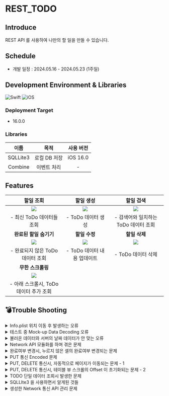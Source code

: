 # REST_TODO

## Introduce

REST API 를 사용하여 나만의 할 일을 만들 수 있습니다.

## Schedule

- 개발 일정 : 2024.05.16 - 2024.05.23 (1주일)

## Development Environment & Libraries

![Swift](https://img.shields.io/badge/Swift-5.10-blue.svg) ![iOS](https://img.shields.io/badge/Platform-iOS-red.svg)

### Deployment Target

- 16.0.0

### Libraries

|   이름   |     목적     | 사용 버전 |
| :------: | :----------: | :-------: |
| SQLLite3 | 로컬 DB 저장 | iOS 16.0  |
| Combine  | 이벤트 처리  |     -     |

## Features

|                                                  할일 조회                                                   |                                                  할일 생성                                                   |                                                  할일 검색                                                   |
| :----------------------------------------------------------------------------------------------------------: | :----------------------------------------------------------------------------------------------------------: | :----------------------------------------------------------------------------------------------------------: |
| <img src="https://velog.velcdn.com/images/jakkujakku98/post/99719843-fbb6-40bb-a283-35241f16772c/image.gif"> | <img src="https://velog.velcdn.com/images/jakkujakku98/post/01e08646-fb7f-458e-99fb-dd863fcb1fac/image.gif"> | <img src="https://velog.velcdn.com/images/jakkujakku98/post/69df556b-c75e-4373-8d0e-61337152ada8/image.gif"> |
|                                        - 최신 ToDo 데이터들 조회<br/>                                        |                                           - ToDo 데이터 생성<br/>                                            |                                  - 검색어와 일치하는 ToDo 데이터 조회<br/>                                   |
|                                            **완료된 할일 숨기기**                                            |                                                **할일 수정**                                                 |                                                **할일 삭제**                                                 |
| <img src="https://velog.velcdn.com/images/jakkujakku98/post/3b6d7623-153e-4753-97ef-2f05bdccf1e9/image.gif"> | <img src="https://velog.velcdn.com/images/jakkujakku98/post/7d993b09-fca9-4932-a507-3411f723d6ed/image.gif"> | <img src="https://velog.velcdn.com/images/jakkujakku98/post/ba1d8861-0665-41b0-a2a4-3e505a56a01c/image.gif"> |
|                                    - 완료되지 않은 ToDo 데이터 조회<br/>                                     |                                       - ToDo 데이터 내용 업데이트<br/>                                       |                                           - ToDo 데이터 삭제<br/>                                            |
|                                              **무한 스크롤링**                                               |                                                                                                              |                                                                                                              |
| <img src="https://velog.velcdn.com/images/jakkujakku98/post/6d670d85-d23c-4d05-b820-d5fd1de420ea/image.gif"> |                                                                                                              |                                                                                                              |
|                                 - 아래 스크롤시, ToDo 데이터 추가 조회<br/>                                  |                                                                                                              |                                                                                                              |

## 💣Trouble Shooting

<details>
<summary>Info.plist 위치 이동 후 발생하는 오류</summary>
<div markdown="1">

### 상황(Situation) : Clean Architecture 와 같이 프로젝트 폴더를 정리하기 위해 Info.plist 위치를 조정한 후, 아래와 같은 오류 코드를 발생시킴.

```
Multiple commands produce '/Users/wnsdnrla/Library/Developer/Xcode/DerivedData/REST_TODO-bjguvmrozrxmmvdepdzivnsioeca/Build/Products/Debug-iphonesimulator/REST_TODO.app/Info.plist'
```

### 목표(Task) : 해당 오류 코드가 사라지면서, Info.plist 가 정상적으로 인식되어야 함.

### 행동(Action)

Info.plist 경로가 문제라는 것을 확인함.

Targets/Build Settings/Packings/Info.plist.File 을 지워줌.

![스크린샷 2024-05-17 오후 4.26.08.png](https://prod-files-secure.s3.us-west-2.amazonaws.com/4a852067-92a5-4e08-bd8e-febf1e351430/914a8ae1-8677-4684-8746-3fabdc34517b/%E1%84%89%E1%85%B3%E1%84%8F%E1%85%B3%E1%84%85%E1%85%B5%E1%86%AB%E1%84%89%E1%85%A3%E1%86%BA_2024-05-17_%E1%84%8B%E1%85%A9%E1%84%92%E1%85%AE_4.26.08.png)

### 결과(Result)

정상적으로 빌드가 되는 것을 확인함.

- **테스트 중 `Mock-up Data Decoding` 오류**
  ## 상황(Situation)
  서버에 GET 요청을 하여 Mocks 데이터를 조회하는 테스트 코드 작성 도중, 데이터가 Decoding 되지 못하는 상황이 발생함.
  ## 목표(Task)
  서버로부터 받은 데이터를 무사히 스위프트 구조체로 Decoding 될 수 있도록 변환하는 것
  ## 행동(Action)
  먼저, Mocks 데이터의 구조 형식을 다시 살펴봄.
  ```objectivec
  {
    "data": [
      {
        "id": 154,
        "title": "(주)빡코더스)",
        "email": "test@email.com",
        "content": "더미데이터 입니다",
        "avatar": "https://www.gravatar.com/avatar/72b6e54c23ce447df86b15c32521c9f0.jpg?s=200&d=robohash",
        "created_at": "2022-10-25T14:11:46.000000Z",
        "updated_at": "2022-10-25T14:11:46.000000Z"
      }
    ],
    "meta": {
      "current_page": 1,
      "from": 1,
      "last_page": 16,
      "per_page": 10,
      "to": 10,
      "total": 154
    },
    "message": "목록 조회가 완료되었습니다"
  }
  ```
  그리고 나의 구조체 형식을 살펴봄.
  ```objectivec
  import Foundation

  struct ToDo: Codable {
      let data: ToDoData? --> 여기가 원인임.
      let meta: ToDoMeta?
      let message: String?
  }

  struct ToDoData: Codable {
      let id: Int?
      let title: String?
      let isDone: Bool?
      let createdAt: String?
      let updatedAt: String?

      enum CodingKeys: String, CodingKey {
          case id
          case title
          case isDone = "is_done"
          case createdAt = "created_at"
          case updatedAt = "updated_at"
      }
  }

  struct ToDoMeta: Codable {
      let currentPage: Int?
      let from: Int?
      let lastPage: Int?
      let perPage: Int?
      let to: Int?
      let total: Int?

      enum CodingKeys: String, CodingKey {
          case currentPage = "current_page"
          case from
          case lastPage = "last_page"
          case perPage = "per_page"
          case to
          case total
      }
  }

  ```
  살펴본 결과, Mocks 데이터의 data 는 [] 로 감싸져 있는데, 구조체는 [] 감싸져 있지 않은 것이 문제의 원인임을 확인함.
  ```objectivec
  // Before
  let data: ToDoData?

  // After
  let data: [ToDoData]?
  ```
  ## 결과(Result) : 해결한 결과 (Image, Gif, 코드 첨부)
  변환 후, 테스트를 실행한 결과 정상적으로 데이터가 출력이 되는 것을 확인함.
  ```objectivec
  Test Suite 'All tests' started at 2024-05-18 22:40:49.140.
  Test Suite 'REST_TODOTests.xctest' started at 2024-05-18 22:40:49.141.
  Test Suite 'REST_TODOTests' started at 2024-05-18 22:40:49.141.
  Test Case '-[REST_TODOTests.REST_TODOTests testFetchTodos]' started.
  Todos: ToDo(data: Optional([REST_TODO.ToDoData(id: Optional(239), title: Optional("예진연구소"), isDone: nil, createdAt: nil, updatedAt: nil), REST_TODO.ToDoData(id: Optional(243), title: Optional("상욱보험"), isDone: nil, createdAt: nil, updatedAt: nil), REST_TODO.ToDoData(id: Optional(178), title: Optional("(유)소정캐피탈"), isDone: nil, createdAt: nil, updatedAt: nil), REST_TODO.ToDoData(id: Optional(203), title: Optional("(주)서연보험"), isDone: nil, createdAt: nil, updatedAt: nil), REST_TODO.ToDoData(id: Optional(207), title: Optional("도연스튜디오"), isDone: nil, createdAt: nil, updatedAt: nil), REST_TODO.ToDoData(id: Optional(216), title: Optional("예은미디어"), isDone: nil, createdAt: nil, updatedAt: nil), REST_TODO.ToDoData(id: Optional(201), title: Optional("재훈인터넷"), isDone: nil, createdAt: nil, updatedAt: nil), REST_TODO.ToDoData(id: Optional(234), title: Optional("(주)선호"), isDone: nil, createdAt: nil, updatedAt: nil), REST_TODO.ToDoData(id: Optional(204), title: Optional("민서식품"), isDone: nil, createdAt: nil, updatedAt: nil), REST_TODO.ToDoData(id: Optional(179), title: Optional("정은모바일"), isDone: nil, createdAt: nil, updatedAt: nil)]), meta: Optional(REST_TODO.ToDoMeta(currentPage: Optional(1), from: Optional(1), lastPage: Optional(25), perPage: Optional(10), to: Optional(10), total: Optional(244))), message: Optional("성공"))
  ```

</div>
</details>

<details>
<summary>테스트 중 Mock-up Data Decoding 오류</summary>
<div markdown="1">

## 상황(Situation)

서버에 GET 요청을 하여 Mocks 데이터를 조회하는 테스트 코드 작성 도중, 데이터가 Decoding 되지 못하는 상황이 발생함.

## 목표(Task)

서버로부터 받은 데이터를 무사히 스위프트 구조체로 Decoding 될 수 있도록 변환하는 것

## 행동(Action)

먼저, Mocks 데이터의 구조 형식을 다시 살펴봄.

```objectivec
{
  "data": [
    {
      "id": 154,
      "title": "(주)빡코더스)",
      "email": "test@email.com",
      "content": "더미데이터 입니다",
      "avatar": "https://www.gravatar.com/avatar/72b6e54c23ce447df86b15c32521c9f0.jpg?s=200&d=robohash",
      "created_at": "2022-10-25T14:11:46.000000Z",
      "updated_at": "2022-10-25T14:11:46.000000Z"
    }
  ],
  "meta": {
    "current_page": 1,
    "from": 1,
    "last_page": 16,
    "per_page": 10,
    "to": 10,
    "total": 154
  },
  "message": "목록 조회가 완료되었습니다"
}
```

그리고 나의 구조체 형식을 살펴봄.

```objectivec
import Foundation

struct ToDo: Codable {
    let data: ToDoData? --> 여기가 원인임.
    let meta: ToDoMeta?
    let message: String?
}

struct ToDoData: Codable {
    let id: Int?
    let title: String?
    let isDone: Bool?
    let createdAt: String?
    let updatedAt: String?

    enum CodingKeys: String, CodingKey {
        case id
        case title
        case isDone = "is_done"
        case createdAt = "created_at"
        case updatedAt = "updated_at"
    }
}

struct ToDoMeta: Codable {
    let currentPage: Int?
    let from: Int?
    let lastPage: Int?
    let perPage: Int?
    let to: Int?
    let total: Int?

    enum CodingKeys: String, CodingKey {
        case currentPage = "current_page"
        case from
        case lastPage = "last_page"
        case perPage = "per_page"
        case to
        case total
    }
}

```

살펴본 결과, Mocks 데이터의 data 는 [] 로 감싸져 있는데, 구조체는 [] 감싸져 있지 않은 것이 문제의 원인임을 확인함.

```objectivec
// Before
let data: ToDoData?

// After
let data: [ToDoData]?
```

## 결과(Result) : 해결한 결과 (Image, Gif, 코드 첨부)

변환 후, 테스트를 실행한 결과 정상적으로 데이터가 출력이 되는 것을 확인함.

```objectivec
Test Suite 'All tests' started at 2024-05-18 22:40:49.140.
Test Suite 'REST_TODOTests.xctest' started at 2024-05-18 22:40:49.141.
Test Suite 'REST_TODOTests' started at 2024-05-18 22:40:49.141.
Test Case '-[REST_TODOTests.REST_TODOTests testFetchTodos]' started.
Todos: ToDo(data: Optional([REST_TODO.ToDoData(id: Optional(239), title: Optional("예진연구소"), isDone: nil, createdAt: nil, updatedAt: nil), REST_TODO.ToDoData(id: Optional(243), title: Optional("상욱보험"), isDone: nil, createdAt: nil, updatedAt: nil), REST_TODO.ToDoData(id: Optional(178), title: Optional("(유)소정캐피탈"), isDone: nil, createdAt: nil, updatedAt: nil), REST_TODO.ToDoData(id: Optional(203), title: Optional("(주)서연보험"), isDone: nil, createdAt: nil, updatedAt: nil), REST_TODO.ToDoData(id: Optional(207), title: Optional("도연스튜디오"), isDone: nil, createdAt: nil, updatedAt: nil), REST_TODO.ToDoData(id: Optional(216), title: Optional("예은미디어"), isDone: nil, createdAt: nil, updatedAt: nil), REST_TODO.ToDoData(id: Optional(201), title: Optional("재훈인터넷"), isDone: nil, createdAt: nil, updatedAt: nil), REST_TODO.ToDoData(id: Optional(234), title: Optional("(주)선호"), isDone: nil, createdAt: nil, updatedAt: nil), REST_TODO.ToDoData(id: Optional(204), title: Optional("민서식품"), isDone: nil, createdAt: nil, updatedAt: nil), REST_TODO.ToDoData(id: Optional(179), title: Optional("정은모바일"), isDone: nil, createdAt: nil, updatedAt: nil)]), meta: Optional(REST_TODO.ToDoMeta(currentPage: Optional(1), from: Optional(1), lastPage: Optional(25), perPage: Optional(10), to: Optional(10), total: Optional(244))), message: Optional("성공"))
```

</div>
</details>

<details>
<summary>불러온 데이터와 서버의 날짜 데이터가 안 맞는 오류</summary>
<div markdown="1">

## 상황(Situation) : 문제 상황 설명

시뮬레이터에서 서버에 GET 요청을 한 후, 데이터를 불러와 스크롤링 하는 코드를 짜던 중, 데이터의 `Update_at` 날짜와 서버의 날짜가 일치하지 않는 것을 발견

## 목표(Task) : 해결 목표

서버와 시뮬레이터의 날짜를 일치 시키는 것

## 행동(Action) : 문제 해결 과정 or 시도

원인 분석을 하기 위해, **2가지 경우의 수**를 생각함.

1. **서버에서 잘못된 데이터를 준 경우**
2. **받아온 데이터를 잘못 가공한 경우**

위 두 가지 경우를 분석하기 위해, Log 내역을 살펴봄.

1 의 경우, 값이 정상적으로 불러온 것으로 확인되어, 소거됨.

그래서 2번의 경우일 확률이 높다 생각하여, 코드를 다시 살펴봄.

거기서 가공한 데이터가 받아온 데이터 보다 9시간 더 추가되서 반환되어 진 것을 확인함.

원인을 파악한 후, 반환되기 직전 9시간을 따로 빼서 반환처리 진행

- 문제 코드

```swift
 func dateFormatterForDate() -> String {
        let dateString = self

        // 입력 날짜 형식 정의
        let inputFormatter = DateFormatter()
        inputFormatter.dateFormat = "yyyy-MM-dd'T'HH:mm:ss.SSSSSSZ"

        // 입력 문자열을 Date 객체로 변환
        if let dateDate = inputFormatter.date(from: dateString) {
            // 출력 날짜 형식 정의
            let outputFormatter = DateFormatter()
            outputFormatter.dateFormat = "yyyy.MM.dd" - -> 한국 날짜 적용 X

            // 변환된 Date 객체를 String 객체로 변환
            let resultString = outputFormatter.string(from: dateDate)

            return resultString
        }

        return "n/a"
    }
```

```swift
func dateFormatterForDate() -> String {
        let dateString = self

        // 입력 날짜 형식 정의
        let inputFormatter = DateFormatter()
        inputFormatter.dateFormat = "yyyy-MM-dd'T'HH:mm:ss.SSSSSSZ"

        // 입력 문자열을 Date 객체로 변환
        if let dateDate = inputFormatter.date(from: dateString) {
            // 9시간을 뺀 새로운 날짜 계산 - -> 변경 처리한 부분.
            if let adjustedDate = Calendar.current.date(byAdding: .hour, value: -9, to: dateDate) {
                // 출력 날짜 형식 정의
                let outputFormatter = DateFormatter()
                outputFormatter.dateFormat = "yyyy.MM.dd"

                // 변환된 Date 객체를 String 객체로 변환
                let resultString = outputFormatter.string(from: adjustedDate)

                return resultString
            }
        }

        return "n/a"
    }
```

## 결과(Result) : 해결한 결과 (Image, Gif, 코드 첨부)

서버와 시뮬레이터의 데이터 날짜가 일치하는 것을 확인함.

</div>
</details>

<details>
<summary>Network API 모듈화를 하며 겪은 문제</summary>
<div markdown="1">

### 기존 Network API 처리 모델

- 설명
  기존 모델의 **문제점**
  ```swift
  enum ContentType {
      case json

      var code: String {
          switch self {
          case .json:
              return "application/json"
          }
      }
  }

  enum Filter: String {
      case createdAt = "created_at"
      case updatedAt = "updated_at"
  }

  enum Order: String {
      case desc
      case asc
  }

  enum HTTPMethod: String {
      case get = "GET"
      case post = "POST"
      case put = "PUT"
      case delete = "DELETE"
  }

  enum NetworkAPI {
      case requestTodos(dto: ToDoResponseDTO) // GET - 전체 데이터 조회
      case requestTodoWithID(id: Int)
      case requestSearchTodos(dto: ToDoResponseDTO) // GET - ID 사용하여 데이터 조회
      case postTodo(dto: ToDoPOSTDTO) // POST - 데이터 추가
      case putTodo(id: Int, dto: ToDoPOSTDTO) // PUT - 데이터 수정
      case deleteTodo(id: Int) // DELETE - 데이터 삭제

      var baseURL: String {
          return Constants.BASE_URL
      }

      var method: HTTPMethod {
          switch self {
          case .requestTodos, .requestTodoWithID, .requestSearchTodos:
              return .get
          case .postTodo:
              return .post
          case .putTodo:
              return .put
          case .deleteTodo:
              return .delete
          }
      }

      var path: String {
          switch self {
          case .requestTodos:
              return "/api/v2/todos"
          case .requestTodoWithID(let id):
              return "/api/v2/todos/\(id)"
          case .requestSearchTodos:
              return "/api/v2/todos/search"
          case .postTodo, .putTodo, .deleteTodo:
              return "/api/v2/todos"
          }
      }

      var param: [URLQueryItem] {
          switch self {
          case .requestTodos(let dto):
              return [
                  URLQueryItem(name: "filter", value: dto.filter?.rawValue),
                  URLQueryItem(name: "order_by", value: dto.orderBy?.rawValue),
                  URLQueryItem(name: "page", value: dto.page?.description),
                  URLQueryItem(name: "per_page", value: dto.perPage?.description)
              ]
          case .requestTodoWithID(id: let id), .deleteTodo(let id):
              return [
                  URLQueryItem(name: "id", value: id.description)
              ]
          case .postTodo(let dto):
              return [
                  URLQueryItem(name: "title", value: dto.title),
                  URLQueryItem(name: "is_done", value: dto.isDone.description)
              ]

          case .putTodo(let id, let dto):
              return [
                  URLQueryItem(name: "id", value: id.description),
                  URLQueryItem(name: "title", value: dto.title),
                  URLQueryItem(name: "is_done", value: dto.isDone.description)
              ]
          case .requestSearchTodos(let dto):
              return [
                  URLQueryItem(name: "query", value: dto.query),
                  URLQueryItem(name: "filter", value: dto.filter?.rawValue),
                  URLQueryItem(name: "order_by", value: dto.orderBy?.rawValue),
                  URLQueryItem(name: "page", value: dto.page?.description),
                  URLQueryItem(name: "per_page", value: dto.perPage?.description),
                  URLQueryItem(name: "is_done", value: dto.isDone?.description)
              ]
          }
      }

      func asURLRequest() throws -> URLRequest {
          let url = baseURL
          var components = URLComponents(string: url)
          components?.path = path
          components?.queryItems = param

          guard let url = components?.url else { throw URLError(.badURL) }

          var request = URLRequest(url: url)
          request.httpMethod = method.rawValue
          request.setValue(ContentType.json.code, forHTTPHeaderField: Constants.HTTP_Header_Field)

          return request
      }
  }
  ```
  위 구조의 API 모델을 사용할려면, 아래와 같은 코드로 사용해야합니다.
  ```swift
  func requestTodosFromServer(dto: ToDoResponseDTO) -> AnyPublisher<ToDo, any Error> {
      do {
          let url = try NetworkAPI.requestTodos(dto: dto).asURLRequest()

          return URLSession.shared
              .dataTaskPublisher(for: url)
              .tryMap { output in
                  guard output.response is HTTPURLResponse else {
                      throw NetworkError.serverError(code: 0, error: "Server error")
                  }
                  return output.data
              }
              .decode(type: ToDo.self, decoder: JSONDecoder())
              .mapError { error in
                  return NetworkError.invalidJSON(String(describing: error))
              }
              .eraseToAnyPublisher()
      } catch {
          return Fail(error: NetworkError.badURL("Invalid URL!")).eraseToAnyPublisher()
      }
  }
  ```
  제일 문제라고 생각했던 부분은 아래 코드 입니다.
  ```swift
  let url = try NetworkAPI.requestTodos(dto: dto).asURLRequest()
  ```
  그리고 `GET`, `POST`, `PUT`, `DELETE` 통신은 `Parameter`, `Response` 가 달라 처리하는 함수가 여러개로 나뉘어지는 문제도 있습니다.
  ```swift
  protocol APIServiceProtocol {
       func requestTodosFromServer(dto: ToDoResponseDTO) -> AnyPublisher<ToDo, Error>
       func requestQueryToDosFromServer() -> AnyPublisher<ToDo, Error>

       func insertToDoToServer() -> AnyPublisher<Bool, Error>
       func updateToDoAtServer() -> AnyPublisher<Bool, Error>
       func removeToDoAtServer() -> AnyPublisher<Bool, Error>
   }
  ```
  이런 구조다 보니, 당연히 데이터를 받아오기 위해 거쳐야 하는 단계도 많아지는 문제가 발생함
  > View > ViewModel Input > API Service
  그래서 API 를 처리하는 공통의 추상화한 Protocol 을 만들고, Protocol 을 채택한 구조체들을 생성하는 방식으로 변경 하는 것을 선택하였습니다.
  제일 먼저, 추상화한 `Protocol` 입니다. API 의 공통된 부분을 추출한 것입니다.
  ```swift
  protocol NetworkAPIDefinition {
      typealias URLInfo = NetworkAPI.URLInfo
      typealias RequestInfo = NetworkAPI.RequestInfo

      associatedtype Parameter: Encodable
      associatedtype Response: Decodable

      var urlInfo: URLInfo { get }
      var requestInfo: RequestInfo<Parameter> { get }
  }
  ```
  다음 Protocol 을 구체화한 통신 API 입니다.
  왼쪽은 `GET`, 오른쪽은 `POST` 입니다.
  세세한 부분에서 차이가 있는 것이 보이십니까??
  `Parameter` 과 `URL`, `Body` 부분에서 차이가 있습니다.
  ```swift
  // 모든 할일 목록 가져오기 - 완료 숨김 X
  struct GETTodosAPI: NetworkAPIDefinition {
      let page: String
      let filter: String
      let orderBy: String
      let perPage: String

      // BODY Parameter
      struct Parameter: Encodable {
          // Parameters for the GET request
      }

      typealias Response = ToDos

      var urlInfo: NetworkAPI.URLInfo {
          NetworkAPI.URLInfo(
              host: Constants.host,
              path: Constants.path,
              query: [
                  "page": page,
                  "filter": filter,
                  "order_by": orderBy,
                  "per_page": perPage,
              ]
          )
      }

      var requestInfo: NetworkAPI.RequestInfo<Parameter> {
          NetworkAPI.RequestInfo(
              method: .get,
              headers: [Constants.accept: Constants.applicationJson]
          )
      }
  }
  ```
  ```swift
  // 할일 추가
  struct POSTToDoAPI: NetworkAPIDefinition {
      let dto: ToDoBodyDTO

      struct Parameter: Encodable {
          let title: String
          let is_done: Bool
      }

      struct Response: Decodable {
          // Response for the POST request
      }

      var urlInfo: NetworkAPI.URLInfo {
          NetworkAPI.URLInfo(
              host: Constants.host,
              path: Constants.postPath
          )
      }

      var requestInfo: NetworkAPI.RequestInfo<Parameter> {
          NetworkAPI.RequestInfo(
              method: .post,
              headers: [
                  Constants.accept: Constants.applicationJson,
                  Constants.contentType: Constants.applicationJson,
              ],
              parameters: Parameter(
                  title: dto.title,
                  is_done: dto.is_Done
              )
          )
      }
  }
  ```
  그리고 그 다음은 API 를 호출하는 부분 역시 변경이 이루어졌습니다.
  기존 API 는 `GET`, `POST` 와 같이 다른 통신에서는 각각의 호출함수가 있었습니다. 그러나 변경된 함수는 공통의 모듈에서 뽑아 사용하도록 설계되어 있습니다.
  왼쪽은 `(구)GET 통신`, 오른쪽은 `(현)GET 통신`입니다.
  protocol 타입을 `Generic`으로 만들어 사용했습니다.
  ```swift
  func requestTodosFromServer(dto: ToDoResponseDTO) -> AnyPublisher<ToDo, any Error> {
           do {
               let url = try NetworkAPI.requestTodos(dto: dto).asURLRequest()

               return URLSession.shared
                   .dataTaskPublisher(for: url)
                   .tryMap { output in
                       guard output.response is HTTPURLResponse else {
                           throw NetworkError.serverError(code: 0, error: "Server error")
                       }
                       return output.data
                   }
                   .decode(type: ToDo.self, decoder: JSONDecoder())
                   .mapError { error in
                       return NetworkError.invalidJSON(String(describing: error))
                   }
                   .eraseToAnyPublisher()
           } catch {
               return Fail(error: NetworkError.badURL("Invalid URL!")).eraseToAnyPublisher()
           }
       }
  ```
  ```swift
  func request<T: NetworkAPIDefinition>(_ api: T) -> AnyPublisher<T.Response, Error> {
          let url = api.urlInfo.url
          let request = api.requestInfo.requests(url: url)

          print("#### 클래스명: \(String(describing: type(of: self))), 함수명: \(#function), Line: \(#line), 출력 Log: \(url)")

          return URLSession.shared.dataTaskPublisher(for: request)
              .tryMap { output in
                  guard let response = output.response as? HTTPURLResponse else {
                      throw NetworkError.serverError(code: 0, error: "Server error")
                  }
                  guard (200 ... 299).contains(response.statusCode) else {
                      throw NetworkError.serverError(code: response.statusCode, error: "Server error with code: \(response.statusCode)")
                  }

                  return output.data
              }
              .decode(type: T.Response.self, decoder: JSONDecoder())
              .mapError { error in
                  return NetworkError.invalidJSON(error.localizedDescription)
              }
              .receive(on: RunLoop.main)
              .eraseToAnyPublisher()
      }
  ```
  이런식으로 변경이 이루어지니, 어떤 API 를 사용해도 메서드가 변경될 일이 적어 에러 핸들링에 대응하기 편해졌습니다.
  두 개의 메서드가 있습니다.
  왼쪽은 `GET` 통신, 오른쪽은 `POST` 통신입니다.
  사용하는 `apiService.request(api)` 부분은 같다는 것을 알 수 있습니다.
  즉, 사용하는 api 만 다르게 하면, 다른 통신을 할 수 있다는 것입니다.
  ```swift
  /// ToDo 데이터 10개 호출 - 완료 숨김 X
  private func requestGETTodos() {
      let api = GETTodosAPI(
          page: page.description,
          filter: Filter.createdAt.rawValue,
          orderBy: Order.desc.rawValue,
          perPage: 10.description
      )

      apiService.request(api)
          .sink { completion in
              switch completion {
              case .failure(let error):
                  print("#### Error fetching todos: \(error)")
                  self.output.send(.sendError(error: error))
              case .finished:
                  print("#### Finished \(completion)")
              }
          } receiveValue: { [weak self] response in
              self?.todos = response.data
              self?.output.send(.showGETTodos(todos: response.data ?? []))
          }
          .store(in: &subcriptions)
  }
  ```
  ```swift
  private func requestPOSTToDoAPI(title: String, isDone: Bool) {
          let dto = ToDoBodyDTO(title: title, is_Done: isDone)
          let api = POSTToDoAPI(dto: dto)

          apiService.request(api)
              .sink { completion in
                  switch completion {
                  case .failure(let error):
                      print("#### Error Posting todo: \(error)")
                      self.output.send(.sendError(error: error))
                  case .finished:
                      print("#### Finished \(completion)")
                  }
              } receiveValue: { [weak self] response in
                  guard let self = self else { return }
                  output.send(.dismissView)
              }
              .store(in: &subcriptions)
      }
  ```

위와 같은 과정을 거쳐, 공통 API 모듈을 만들어 사용하게 되었습니다.

</div>
</details>

<details>
<summary>완료여부 변경시, 누르지 않은 셀의 완료여부 변경되는 문제</summary>
<div markdown="1">

## 상황(Situation) : 문제 상황 설명

1번 셀의 CheckBox 를 클릭하여, 일의 완료여부를 처리하던 도중, 내가 누르지 않은 셀의 CheckBox 완료 여부가 변경되는 상황 발생

## 목표(Task) : 해결 목표

내가 완료여부를 처리한 셀만 변경이 이루어지도록 해야함.

## 행동(Action) : 문제 해결 과정 or 시도

CheckBox 의 UIAction 이 선언된 위치를 먼저 확인함.

이유는 셀이 재사용될 때, Configure이 호출이 되는데, 그 안의 delegate 코드 역시 호출이 될 것으로 생각하고 접근함.

그 결과, Configure 가 호출이 될 때, delegate 가 재사용되는 셀의 todo 데이터도 반환하는 것을 확인함.

- 문제의 코드

```swift
func configure(todo: ToDoData) {
      self.todo = todo
      guard let isDone = todo.isDone else { return }

      titleLabel.text = todo.title
      if let date = todo.createdAt {
          dateLabel.text = date.dateFormatterForTime()
      }

      let checkImageConfig = UIImage.SymbolConfiguration(pointSize: 30, weight: .light)
      let checkImage = UIImage(systemName: isDone ? "checkmark.square.fill" : "square", withConfiguration: checkImageConfig)

      checkBox.setImage(checkImage, for: .normal)

      checkBox.addAction(UIAction(handler: { [weak self] _ in
          guard let self = self, let todo = self.todo else { return }
          delegate?.didTapCheckBox(todo: todo)
      }), for: .touchUpInside)

      let favoriteImageConfig = UIImage.SymbolConfiguration(pointSize: 30, weight: .light)
      let favoriteImage = UIImage(systemName: "star", withConfiguration: favoriteImageConfig)

      favoriteButton.setImage(favoriteImage, for: .normal)
  }
```

- 변경된 사항
  - 기존의 configure에 선언된 addAction 함수를 UI 생성하는 곳으로 옮김.

```swift
private func configureCheckBox() {
      checkBox.translatesAutoresizingMaskIntoConstraints = false

      checkBox.tintColor = .black
      checkBox.layer.cornerRadius = 10
      checkBox.layer.masksToBounds = true

      let constraints = [
          checkBox.centerYAnchor.constraint(equalTo: contentView.centerYAnchor),
          checkBox.leftAnchor.constraint(equalTo: contentView.leftAnchor, constant: 20),
          checkBox.widthAnchor.constraint(equalToConstant: 30),
          checkBox.heightAnchor.constraint(equalToConstant: 30)
      ]

      NSLayoutConstraint.activate(constraints)

      checkBox.addAction(UIAction(handler: { [weak self] _ in
          guard let self = self, let todo = self.todo else { return }
          delegate?.didTapCheckBox(todo: todo)
      }), for: .touchUpInside)
  }
```

## 결과(Result) : 해결한 결과 (Image, Gif, 코드 첨부)

정상적으로 내가 지정한 셀의 완료여부만 변경이 되는 것을 확인함.

</div>
</details>

<details>
<summary>PUT 통신 Encoded 문제</summary>
<div markdown="1">

## 상황(Situation) : 문제 상황 설명

`PUT` 통신을 사용하여 데이터를 보내는 작업을 진행함.

그러나, 데이터를 정상적으로 입력하고 데이터 전송을 시도했음에도 불구하고 전송이 안되는 상황이 발생함.

## 목표(Task) : 해결 목표

서버에 `PUT` 통신을 성공적으로 전달하는 것

## 행동(Action) : 문제 해결 과정 or 시도

단계별로 점검을 진행함.

1. **`API` 작업에 문제가 있는지 확인**
2. **데이터를 서버로 보내는 과정에서 오류가 발생했는지 확인**
3. **데이터 자체에 문제가 있는지 확인**

### API 작업에 문제가 있는지 확인

- 서버에서 정상적으로 입력받을 때 `Curl`

```swift
curl -X 'PUT' \
  'https://phplaravel-574671-2962113.cloudwaysapps.com/api/v2/todos/5126' \
  -H 'accept: application/json' \
  -H 'Content-Type: application/x-www-form-urlencoded' \
  -H 'X-CSRF-TOKEN: q4PSs9s42v2gUQlUCIfrjs0U2TlhgiTG6mF5iXxf' \
  -d 'title=Don'\''t%20open%20dead%20inside&is_done=true'
```

- 내가 만든 API 모듈 구조

```swift
// 특정 할일 수정 - ID 기반
struct PUTToDoAPI: NetworkAPIDefinition {
    let idDTO: ToDoIDDTO
    let bodyDTO: ToDoBodyDTO

    struct Parameter: Encodable {
        let title: String
        let is_done: Bool
    }

    struct Response: Decodable {
        // Response for the POST request
    }

    var urlInfo: NetworkAPI.URLInfo {
        NetworkAPI.URLInfo(
            host: Constants.host,
            path: "\(Constants.path)/\(idDTO.id)"
        )
    }

    var requestInfo: NetworkAPI.RequestInfo<Parameter> {
        NetworkAPI.RequestInfo(
            method: .put,
            headers: [
                Constants.accept: Constants.applicationJson,
                Constants.contentType: Constants.applicationXw3FormUrlencoded,
            ],
            parameters: Parameter(
                title: bodyDTO.title,
                is_done: bodyDTO.is_Done
            )
        )
    }
}
```

### 1차 검사 결과

- 현재의 구조에는 별다른 특이점은 발견하지 못함.

### 데이터를 서버로 보내는 과정에서 오류가 발생했는지 확인

서버와 `REST API` 통신을 하는 코드를 살펴본 결과, 해당 코드에서 오류는 발생하지 않음.

그러나, 별다른 오류코드를 내보내지는 않으나, **서버에 데이터가 반영이 안되는 문제가 있음.**

- 문제의 코드

```swift
func request<T: NetworkAPIDefinition>(_ api: T) -> AnyPublisher<T.Response, Error> {
        let url = api.urlInfo.url
        let request = api.requestInfo.requests(url: url)

        return URLSession.shared.dataTaskPublisher(for: request)
            .tryMap { output in
                guard let response = output.response as? HTTPURLResponse else {
                    throw NetworkError.serverError(code: 0, error: "Server error")
                }
                guard (200 ... 299).contains(response.statusCode) else {
                    throw NetworkError.serverError(code: response.statusCode, error: "Server error with code: \(response.statusCode)")
                }
                return output.data
            }
            .decode(type: T.Response.self, decoder: JSONDecoder())
            .mapError { error in
                return NetworkError.invalidJSON(String(describing: error))
            }
            .receive(on: RunLoop.main)
            .eraseToAnyPublisher()
    }
```

### 2차 검사 결과

- 해당 코드는 오류 발생 ❌, 그러나 데이터가 서버로 전송이 안됨.

### 데이터 자체에 문제가 있는지 확인

API 구조에 문제가 있는지 확인하던 도중, 발견한 부분

```swift
curl -X 'PUT' \
  'https://phplaravel-574671-2962113.cloudwaysapps.com/api/v2/todos/5126' \
  -H 'accept: application/json' \
  -H 'Content-Type: application/x-www-form-urlencoded' \
  -H 'X-CSRF-TOKEN: q4PSs9s42v2gUQlUCIfrjs0U2TlhgiTG6mF5iXxf' \
  -d 'title=Don'\''t%20open%20dead%20inside&is_done=true' - -> 주목!!
```

기존 `GET, POST, DELETE` 에서는 `application/json` 이었지만, `PUT` 은 `application/x-www-form-urlencoded` 을 사용함.

`application/x-www-form-urlencoded` 을 사용하면, 기존 json 형식 사용 불가 ❌

데이터를 별도의 변환 과정을 거쳐야 한다는 것을 확인함.

왜 변환 과정을 거쳐야 하는지 살펴본 결과

Hello World 라는 값을 `json` 으로 전송

```swift
title: "Hello World"
```

Hello World 라는 값을 `x-www-form-urlencoded` 으로 전송

```swift
title=Hello%20World
```

그래서 `extension` 으로 `URLRequest` 만들어서 `Encoded` 처리를 하기로 함.

```swift
extension URLRequest {
    private func percentEscapeString(_ string: String) -> String {
        var characterSet = CharacterSet.alphanumerics
        characterSet.insert(charactersIn: "-._* ")

        return string
            .addingPercentEncoding(withAllowedCharacters: characterSet)!
            .replacingOccurrences(of: " ", with: "+")
            .replacingOccurrences(of: " ", with: "+", options: [], range: nil)
    }

    mutating func percentEncodeParameters(parameters: [String: String]) {
        let parameterArray: [String] = parameters.map { (arg) -> String in
            let (key, value) = arg
            return "\(key)=\(self.percentEscapeString(value))"
        }

        httpBody = parameterArray.joined(separator: "&").data(using: String.Encoding.utf8)
    }
}

```

만든 Extension 을 API 통신하는 메서드에 적용함.(사용 코드)

```swift
let url = api.urlInfo.url
var request = api.requestInfo.requests(url: url)

let requestParams: [String: String] = ["title": api.bodyDTO.title, "is_done": api.bodyDTO.is_Done.description]

request.percentEncodeParameters(parameters: requestParams) // Encoded
```

### 3차 검사 결과

서버에 PUT 통신을 요청한 결과, 데이터가 정상적으로 서버에 반영이 되는 것을 확인함.

## 결과(Result) : 해결한 결과 (Image, Gif, 코드 첨부)

위 단계를 거쳐 코드를 수정하여 서버에 PUT 통신을 보낸 결과, 서버에 정상적으로 데이터가 반영이 되는 것을 확인함.

</div>
</details>

<details>
<summary>PUT, DELETE 통신시, 자동적으로 페이지가 이동되는 문제 - 1</summary>
<div markdown="1">

## 상황(Situation) : 문제 상황 설명

PUT, DELETE 통신을 한 후, 서버 데이터를 조회를 시도하면 페이지가 이동되어버리는 문제

페이지 1 에서 페이지 2 로 스크롤링을 진행한 후, PUT 통신을 진행하면 페이지 1이 없어져 버림. 즉, 현재 최근 페이지가 페이지 1이 아닌 페이지 2가 되어버림.

## 목표(Task) : 해결 목표

PUT, DELETE 통신을 한 후 페이지 이동이 되지 않도록 막아야 함.

## 행동(Action) : 문제 해결 과정 or 시도

총 2번의 시도가 있었다.

1. API 연쇄 호출
2. 로컬 데이터 업데이트 후, API 호출

## API 연쇄 호출

- 기존 코드

먼저 DELETE 통신 진행한 후, 바로 GET 통신을 요청하여 데이터를 갱신을 진행하였다.

```swift
private func requestDELETEToDoAPI(id: Int) {
   let dto = ToDoIDDTO(id: id.description)
   let api = DELETEToDoAPI(dto: dto)

   return apiService.request(api).flatMap { _ in
       let api = GETTodosAPI(page: self.page.description, filter: Filter.updatedAt.rawValue, orderBy: Order.desc.rawValue, perPage: 10.description)

       return self.apiService.request(api).eraseToAnyPublisher()
   }
   .sink { completion in
       switch completion {
       case .failure(let error):
           print("Error fetching todos: \(error)")
       case .finished:
           break
       }
   } receiveValue: { [weak self] response in
       self?.todos = response.data
       self?.output.send(.showGETTodos(todos: response.data ?? []))
   }
   .store(in: &subcriptions)
}
```

그러나, DELETE 통신이 진행된 후 GET 통신이 되었음에도 페이지 데이터가 변경이 되는 문제가 생겼다.

## 로컬 데이터 업데이트 후, API 호출

변경된 코드입니다.

DELETE 통신을 진행한 후, 로컬 데이터를 업데이트 하는 식으로 진행하였습니다.

```swift
/// ToDo 데이터 삭제
/// - Parameter id: 삭제할 ToDo 데이터의 ID 값
private func requestDELETEToDoAPI(id: Int) {
    let dto = ToDoIDDTO(id: id.description)
    let api = DELETEToDoAPI(dto: dto)

    apiService.request(api)
        .sink { completion in
            switch completion {
            case .failure(let error):
                print("#### Error Delete todos: \(error)")
                self.output.send(.sendError(error: error))
            case .finished:
                print("#### Finished \(completion)")
            }
        } receiveValue: { [weak self] _ in
            guard let self = self else { return }
            // 로컬 데이터 업데이트
            if let index = self.todos?.firstIndex(where: { $0.id == id }) {
                self.todos?.remove(at: index)
                self.output.send(.showGETTodos(todos: self.todos ?? []))
            }
        }
        .store(in: &subcriptions)
}
```

## 결과(Result) : 해결한 결과 (Image, Gif, 코드 첨부)

2 번 DELETE 통신 후 로컬 데이터를 업데이트(= 동기화) 시키는 식으로 진행한 결과, 페이지 이동 없이 데이터가 PUT, DELETE 통신이 원활히 되는 것을 확인할 수 있는 것을 확인하였습니다.

</div>
</details>

<details>
<summary>PUT, DELETE 통신시, 테이블 뷰 스크롤의 Offset 이 초기화되는 문제 - 2</summary>
<div markdown="1">

## 상황(Situation) : 문제 상황 설명

PUT, DELETE 통신 후, 테이블 뷰 스크롤의 Offset 이 초기화되어버리는 문제가 생김.

## 목표(Task) : 해결 목표

PUT, DELETE 통신 후에도 마지막으로 선택된 위치에 위치해야함.

## 행동(Action) : 문제 해결 과정 or 시도

이벤트가 일어나기 직전, 테이블뷰의 Offset 을 입력받았다가 이벤트가 끝나거나 진행될 때 테이블뷰 Offset 에 직전 저장해둔 Offset 을 입력

```swift
func didTapCheckBox(todo: ToDoData) {
    var updateToDo = todo
    if let isDone = updateToDo.isDone {
        updateToDo.isDone = !isDone
    }

    let currentOffset = tableView.contentOffset

    input.send(.requestPUTToDoAPI(todo: updateToDo))

    DispatchQueue.main.asyncAfter(deadline: .now() + 0.1) {
        self.tableView.setContentOffset(currentOffset, animated: true)
    }
}
```

## 결과(Result) : 해결한 결과 (Image, Gif, 코드 첨부)

통신 이벤트가 일어난 이후에도 화면이동이 발생하지 않는 것을 확인함.

</div>
</details>

<details>
<summary>TODO 단일 데이터 조회시 발생한 문제</summary>
<div markdown="1">

## 상황(Situation) : 문제 상황 설명

TODO 단일 데이터를 조회하기 위해 GET 통신 진행

그러나, JSON 을 변환할 수 없다는 에러가 발생함.

## 목표(Task) : 해결 목표

TODO 단일 데이터를 조회할 수 있어야함.

## 행동(Action) : 문제 해결 과정 or 시도

서버에서 데이터를 보내오는 데이터 구조를 다시 확인함.

왜냐하면, 나는 보통 서버 확인 > 모델 확인 > 통신 메서드 확인 순으로 확인함.

## 서버에서 보낸 TODO 데이터 값

```swift
{
  "data": {
    "id": 4698,
    "title": "73. 최고에 도달하려면 최저에서 시작하라. -P.시루스",
    "is_done": true,
    "created_at": "2023-09-16T18:07:38.000000Z",
    "updated_at": "2024-05-21T06:32:19.000000Z"
  },
  "message": "할일 조회 성공"
}
```

그리고 나의 모델 구조

```swift
/// ToDo 데이터들
struct ToDos: Codable {
    var data: [ToDoData]?
    var meta: ToDoMeta?
    var message: String?
}
```

처음에는 모델 구조에 이상이 없는 줄 알았으나, data 가 다중 데이터가 아닌, 단일 데이터라는 것을 알게됨.

그래서 모델 구조를 변경함.

## 결과(Result) : 해결한 결과 (Image, Gif, 코드 첨부)

다중 데이터를 불러올 때와 단일 데이터를 불러오는 모델을 분리함.

```swift
/// ToDo 데이터들
struct ToDos: Codable {
    var data: [ToDoData]?
    var meta: ToDoMeta?
    var message: String?
}

/// 단일 ToDo 데이터
struct ToDo: Codable {
    var data: ToDoData?
    var meta: ToDoMeta?
    var message: String?
}
```

그 결과, 정상적으로 단일 데이터를 불러오는 것을 확인함.

</div>
</details>

<details>
<summary>SQLLIte3 을 사용하면서 알게된 것들</summary>
<div markdown="1">

처음으로 `SQLLite3` 을 사용하게 되었습니다.

지금까지 `CoreData`, `SwiftData`, `Realm`, `Firebase` 등 다양한 DB 를 사용해봤지만, `SQLLite3` 은 사용방식이 조금 달랐음.

`String` 값으로 먼저 “SQL 구문으로 DB에서 수행할 동작”을 만듬.

그 이후, `SQLLite3` 메서드를 사용하여 실행하여 데이터를 처리함.

그래서, 단순하게 전체 데이터를 조회하는 방식을 살펴보겠음.

```swift
// 전체 Favorite 데이터 조회
func getAllFavorite() -> [Favorite] {
    let queryStatementString = "SELECT * FROM Favorite;"
    var queryStatement: OpaquePointer?
    var favorites: [Favorite] = []

    if sqlite3_prepare_v2(db, queryStatementString, -1, &queryStatement, nil) == SQLITE_OK {
        while sqlite3_step(queryStatement) == SQLITE_ROW {
            let id = sqlite3_column_int(queryStatement, 0)

            favorites.append(Favorite(id: Int(id)))
            print("#### Favorite Details: \(id)")
        }
    } else {
        print("#### SELECT statement is failed.")
    }
    sqlite3_finalize(queryStatement)
    return favorites
}
```

위 코드를 보면 기존 DB 들을 사용하는 것과 다른 게 몇 군데 보일 거임.

```swift
let queryStatementString = "SELECT * FROM Favorite;"
```

SQL 구문의 동작을 `String` 값으로 만듬.

그리고 아까 말한 `SQLLite3` 메서드를 살펴보겠음.

```swift
if sqlite3_prepare_v2(db, queryStatementString, -1, &queryStatement, nil) == SQLITE_OK {
    while sqlite3_step(queryStatement) == SQLITE_ROW {
        let id = sqlite3_column_int(queryStatement, 0)

        favorites.append(Favorite(id: Int(id)))
        print("#### Favorite Details: \(id)")
    }
} else {
    print("#### SELECT statement is failed.")
}
sqlite3_finalize(queryStatement)
```

DB 에 내가 만든 String 값을 넣은 후 실행, 그리고 DB에 일치하는 것이 있는지 확인을 하고 출력함.

이 코드 뿐만 아니라, 다른 `Create`, `Update`, `Delete` 들도 위 코드들과 비슷한 방식으로 진행됨.

</div>
</details>


<details>
<summary>생성한 Network 통신 API 관리 문제</summary>
<div markdown="1">

## 상황(Situation) : 문제 상황 설명

이전에 생성한 API 들을 관리해야할 필요성을 느끼고 있음.

왜냐하면 각 API 를 사용하는 함수에 계속해서 API 를 생성하는 문제가 발생하기 때문

- GET 요청하는 메소드에서 생성된 API

```swift
let api = GETTodosAPI(
    page: page.description,
    filter: Filter.createdAt.rawValue,
    orderBy: Order.desc.rawValue,
    perPage: 10.description
)
```

- PUT 요청하는 메소드에서 생성된 API

```swift
let idDTO = ToDoIDDTO(id: id.description)
let bodyDTO = ToDoBodyDTO(title: title, is_Done: isDone)
let api = PUTToDoAPI(idDTO: idDTO, bodyDTO: bodyDTO)
```

## 목표(Task) : 해결 목표

최대한 관리가 용이하게 변경하기

## 행동(Action) : 문제 해결 과정 or 시도

스위프트에는 여러가지 Case 를 관리할 수 있는 Enum 이라는 것이 존재함.

그래서 Enum 을 활용하여 API 객체를 사용하는 상황을 구분 짓기로 함.

아래의 코드는 GET, PUT 통신을 하는 상황을 Case 로 분리하고, 해당 요청이 들어오면 API 를 반환하기로 하는 Enum

```swift
enum ToDoAPI {
    case getTodos(page: Int)
    case putToDo(idDTO: ToDoIDDTO, bodyDTO: ToDoBodyDTO)

    var api: any NetworkAPIDefinition {
        switch self {
        case .getTodos(let page):
            return GETTodosAPI(
                page: page.description,
                filter: Filter.createdAt.rawValue,
                orderBy: Order.desc.rawValue,
                perPage: 10.description
            )

        case .putToDo(let idDTO, let bodyDTO):
            return PUTToDoAPI(idDTO: idDTO, bodyDTO: bodyDTO)
        }
    }
}
```

## 결과(Result) : 해결한 결과 (Image, Gif, 코드 첨부)

기존 GET 통신시 API 사용 모습

```swift
let api = GETTodosAPI(
    page: page.description,
    filter: Filter.createdAt.rawValue,
    orderBy: Order.desc.rawValue,
    perPage: 10.description
)
```

Enum이 추가된 후의 GET 통신시 API 사용 모습

```swift
let api = ToDoAPI.getTodos(page: page).api as! GETTodosAPI
```

조금 더 관리가 용이하게 변경이됨.

</div>
</details>
